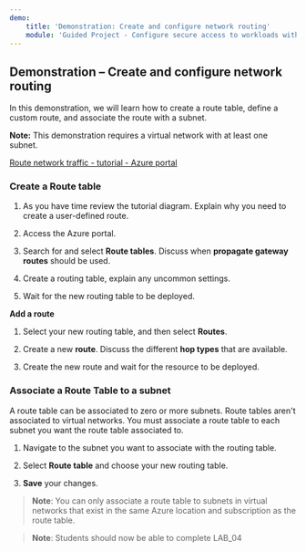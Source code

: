 ```yaml
---
demo:
    title: 'Demonstration: Create and configure network routing'
    module: 'Guided Project - Configure secure access to workloads with Azure virtual networking services'
---
```

## Demonstration – Create and configure network routing

In this demonstration, we will learn how to create a route table, define
a custom route, and associate the route with a subnet. 


**Note:** This demonstration requires a virtual network with at least one subnet.

[Route network traffic - tutorial - Azure portal](https://learn.microsoft.com/azure/virtual-network/tutorial-create-route-table-portal#create-a-route-table)


### Create a Route table 

1. As you have time review the tutorial diagram. Explain why you need to create a user-defined route. 

1. Access the Azure portal.

1. Search for and select **Route tables**. Discuss when **propagate gateway routes** should be used. 

1. Create a routing table, explain any uncommon settings. 

1. Wait for the new routing table to be deployed.

**Add a route**

1.  Select your new routing table, and then select **Routes**.

1.  Create a new **route**. Discuss the different **hop types** that are available. 

1.  Create the new route and wait for the resource to be deployed.
 
### Associate a Route Table to a subnet
A route table can be associated to zero or more subnets. Route tables aren't associated to virtual networks. You must associate a route table to each subnet you want the route table associated to.


1.  Navigate to the subnet you want to associate with the routing table.

1.  Select **Route table** and choose your new routing table. 

1.  **Save** your changes.

 
>**Note**: You can only associate a route table to subnets in virtual networks that exist in the same Azure location and subscription as the route table.

>**Note**: Students should now be able to complete LAB_04
